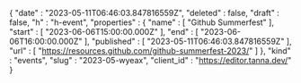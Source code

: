{
  "date" : "2023-05-11T06:46:03.847816559Z",
  "deleted" : false,
  "draft" : false,
  "h" : "h-event",
  "properties" : {
    "name" : [ "Github Summerfest" ],
    "start" : [ "2023-06-06T15:00:00.000Z" ],
    "end" : [ "2023-06-06T16:00:00.000Z" ],
    "published" : [ "2023-05-11T06:46:03.847816559Z" ],
    "url" : [ "https://resources.github.com/github-summerfest-2023/" ]
  },
  "kind" : "events",
  "slug" : "2023-05-wyeax",
  "client_id" : "https://editor.tanna.dev/"
}
